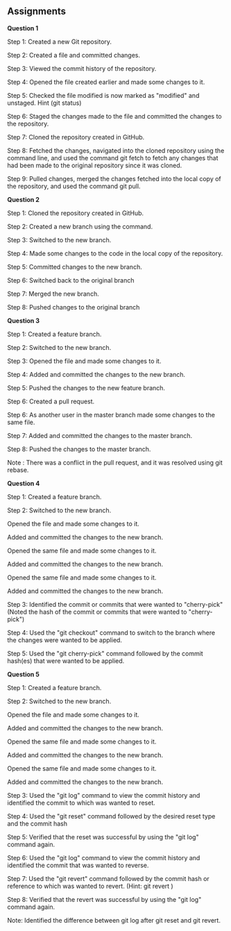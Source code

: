 ## Assignments
**Question 1** **<br />**

Step 1: Created a new Git repository.<br />

Step 2: Created a file and committed changes.<br />

Step 3: Viewed the commit history of the repository.<br />

Step 4: Opened the file created earlier and made some changes to it. <br />

Step 5: Checked the file modified is now marked as "modified" and unstaged. Hint (git status)<br />

Step 6: Staged the changes made to the file and committed the changes to the repository.<br />

Step 7: Cloned the repository created in GitHub.<br />

Step 8: Fetched the changes, navigated into the cloned repository using the command line, and used the command git fetch to fetch any changes that had been made to the original repository since it was cloned.<br />

Step 9: Pulled changes, merged the changes fetched into the local copy of the repository, and used the command git pull. <br />

**Question 2** 

Step 1: Cloned the repository created in GitHub. 

Step 2: Created a new branch using the command. 

Step 3: Switched to the new branch. 

Step 4: Made some changes to the code in the local copy of the repository. 

Step 5: Committed changes to the new branch. 

Step 6: Switched back to the original branch 

Step 7: Merged the new branch. 

Step 8: Pushed changes to the original branch 

 

 

**Question 3** 

Step 1: Created a feature branch. 

Step 2: Switched to the new branch. 

Step 3: Opened the file and made some changes to it. 

Step 4: Added and committed the changes to the new branch. 

Step 5: Pushed the changes to the new feature branch. 

Step 6: Created a pull request. 

Step 6: As another user in the master branch made some changes to the same file. 

Step 7: Added and committed the changes to the master branch. 

Step 8: Pushed the changes to the master branch. 

Note : There was a conflict in the pull request, and it was resolved using git rebase. 

 

**Question 4** 

Step 1: Created a feature branch. 

 

Step 2: Switched to the new branch. 

Opened the file and made some changes to it. 

Added and committed the changes to the new branch. 

Opened the same file and made some changes to it. 

Added and committed the changes to the new branch. 

Opened the same file and made some changes to it. 

Added and committed the changes to the new branch. 

Step 3: Identified the commit or commits that were wanted to "cherry-pick"(Noted the hash of the commit or commits that were wanted to "cherry-pick") 

Step 4: Used the "git checkout" command to switch to the branch where the changes were wanted to be applied. 

Step 5: Used the "git cherry-pick" command followed by the commit hash(es) that were wanted to be applied. 

 

**Question 5** 

Step 1: Created a feature branch. 

Step 2: Switched to the new branch. 

Opened the file and made some changes to it. 

Added and committed the changes to the new branch. 

Opened the same file and made some changes to it. 

Added and committed the changes to the new branch. 

Opened the same file and made some changes to it. 

Added and committed the changes to the new branch. 

Step 3: Used the "git log" command to view the commit history and identified the commit to which was wanted to reset. 

Step 4: Used the "git reset" command followed by the desired reset type and the commit hash 

Step 5: Verified that the reset was successful by using the "git log" command again.  

Step 6: Used the "git log" command to view the commit history and identified the commit that was wanted to reverse. 

Step 7: Used the "git revert" command followed by the commit hash or reference to which was wanted to revert. (Hint: git revert <commit hash>) 

Step 8: Verified that the revert was successful by using the "git log" command again. 

Note: Identified the difference between git log after git reset and git revert.